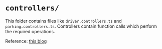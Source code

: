 # `controllers/`

This folder contains files like `driver.controllers.ts` and `parking.controllers.ts`.
Controllers contain function calls which perform the required operations.

Reference: [this blog](https://medium.com/@bthncm/building-scalable-and-maintainable-apis-with-node-js-and-express-js-9621c89b)
